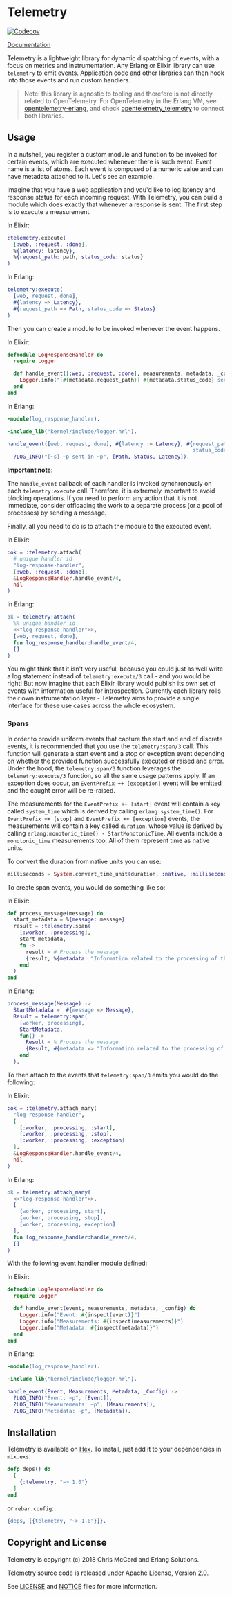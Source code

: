 # Telemetry

[![Codecov](https://codecov.io/gh/beam-telemetry/telemetry/branch/master/graphs/badge.svg)](https://codecov.io/gh/beam-telemetry/telemetry/branch/master/graphs/badge.svg)

[Documentation](https://hexdocs.pm/telemetry/)

Telemetry is a lightweight library for dynamic dispatching of events, with a focus on
metrics and instrumentation. Any Erlang or Elixir library can use `telemetry` to emit
events. Application code and other libraries can then hook into those events and run
custom handlers.

> Note: this library is agnostic to tooling and therefore is not directly related to
> OpenTelemetry. For OpenTelemetry in the Erlang VM, see
> [opentelemetry-erlang](https://github.com/open-telemetry/opentelemetry-erlang), and check
> [opentelemetry_telemetry](https://github.com/opentelemetry-beam/opentelemetry_telemetry)
> to connect both libraries.

## Usage

In a nutshell, you register a custom module and function to be invoked for certain events,
which are executed whenever there is such event. Event name is a list of atoms. Each event is
composed of a numeric value and can have metadata attached to it. Let's see an example.

Imagine that you have a web application and you'd like to log latency and response status for each
incoming request. With Telemetry, you can build a module which does exactly that whenever a response
is sent. The first step is to execute a measurement.

In Elixir:

```elixir
:telemetry.execute(
  [:web, :request, :done],
  %{latency: latency},
  %{request_path: path, status_code: status}
)
```

In Erlang:

```erlang
telemetry:execute(
  [web, request, done],
  #{latency => Latency},
  #{request_path => Path, status_code => Status}
)
```

Then you can create a module to be invoked whenever the event happens.

In Elixir:

```elixir
defmodule LogResponseHandler do
  require Logger

  def handle_event([:web, :request, :done], measurements, metadata, _config) do
    Logger.info("[#{metadata.request_path}] #{metadata.status_code} sent in #{measurements.latency}")
  end
end
```

In Erlang:

```erlang
-module(log_response_handler).

-include_lib("kernel/include/logger.hrl").

handle_event([web, request, done], #{latency := Latency}, #{request_path := Path,
                                                            status_code := Status}, _Config) ->
  ?LOG_INFO("[~s] ~p sent in ~p", [Path, Status, Latency]).

```

**Important note:**

The `handle_event` callback of each handler is invoked synchronously on each `telemetry:execute` call.
Therefore, it is extremely important to avoid blocking operations. If you need to perform any action
that it is not immediate, consider offloading the work to a separate process (or a pool of processes)
by sending a message.

Finally, all you need to do is to attach the module to the executed event.

In Elixir:

```elixir
:ok = :telemetry.attach(
  # unique handler id
  "log-response-handler",
  [:web, :request, :done],
  &LogResponseHandler.handle_event/4,
  nil
)
```

In Erlang:

```erlang
ok = telemetry:attach(
  %% unique handler id
  <<"log-response-handler">>,
  [web, request, done],
  fun log_response_handler:handle_event/4,
  []
)
```

You might think that it isn't very useful, because you could just as well write a log statement
instead of `telemetry:execute/3` call - and you would be right! But now imagine that each Elixir library
would publish its own set of events with information useful for introspection. Currently each library
rolls their own instrumentation layer - Telemetry aims to provide a single interface for these use
cases across the whole ecosystem.

### Spans

In order to provide uniform events that capture the start and end of discrete events, it is recommended
that you use the `telemetry:span/3` call. This function will generate a start event and a stop or exception
event depending on whether the provided function successfully executed or raised and error. Under the hood,
the `telemetry:span/3` function leverages the `telemetry:execute/3` function, so all the same usage patterns
apply. If an exception does occur, an `EventPrefix ++ [exception]` event will be emitted and the caught error
will be re-raised.

The measurements for the `EventPrefix ++ [start]` event will contain a key called `system_time` which is
derived by calling `erlang:system_time()`. For `EventPrefix ++ [stop]` and `EventPrefix ++ [exception]`
events, the measurements will contain a key called `duration`, whose value is derived by calling
`erlang:monotonic_time() - StartMonotonicTime`. All events include a `monotonic_time` measurements too.
All of them represent time as native units.

To convert the duration from native units you can use:

```elixir
milliseconds = System.convert_time_unit(duration, :native, :millisecond)
```

To create span events, you would do something like so:

In Elixir:

```elixir
def process_message(message) do
  start_metadata = %{message: message}
  result = :telemetry.span(
    [:worker, :processing],
    start_metadata,
    fn ->
      result = # Process the message
      {result, %{metadata: "Information related to the processing of the message"}}
    end
  )
end
```

In Erlang:

```erlang
process_message(Message) ->
  StartMetadata =  #{message => Message},
  Result = telemetry:span(
    [worker, processing],
    StartMetadata,
    fun() ->
      Result = % Process the message
      {Result, #{metadata => "Information related to the processing of the message"}}
    end
  ).
```

To then attach to the events that `telemetry:span/3` emits you would do the following:

In Elixir:

```elixir
:ok = :telemetry.attach_many(
  "log-response-handler",
  [
    [:worker, :processing, :start],
    [:worker, :processing, :stop],
    [:worker, :processing, :exception]
  ],
  &LogResponseHandler.handle_event/4,
  nil
)
```

In Erlang:

```erlang
ok = telemetry:attach_many(
  <<"log-response-handler">>,
  [
    [worker, processing, start],
    [worker, processing, stop],
    [worker, processing, exception]
  ],
  fun log_response_handler:handle_event/4,
  []
)
```

With the following event handler module defined:

In Elixir:

```elixir
defmodule LogResponseHandler do
  require Logger

  def handle_event(event, measurements, metadata, _config) do
    Logger.info("Event: #{inspect(event)}")
    Logger.info("Measurements: #{inspect(measurements)}")
    Logger.info("Metadata: #{inspect(metadata)}")
  end
end
```

In Erlang:

```erlang
-module(log_response_handler).

-include_lib("kernel/include/logger.hrl").

handle_event(Event, Measurements, Metadata, _Config) ->
  ?LOG_INFO("Event: ~p", [Event]),
  ?LOG_INFO("Measurements: ~p", [Measurements]),
  ?LOG_INFO("Metadata: ~p", [Metadata]).
```

## Installation

Telemetry is available on [Hex](https://hex.pm/packages/telemetry). To install, just add it to
your dependencies in `mix.exs`:

```elixir
defp deps() do
  [
    {:telemetry, "~> 1.0"}
  ]
end
```

or `rebar.config`:

```erlang
{deps, [{telemetry, "~> 1.0"}]}.
```

## Copyright and License

Telemetry is copyright (c) 2018 Chris McCord and Erlang Solutions.

Telemetry source code is released under Apache License, Version 2.0.

See [LICENSE](LICENSE) and [NOTICE](NOTICE) files for more information.
